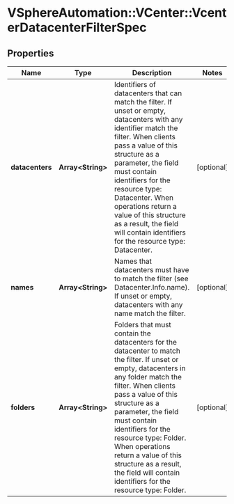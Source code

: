 # VSphereAutomation::VCenter::VcenterDatacenterFilterSpec

## Properties
Name | Type | Description | Notes
------------ | ------------- | ------------- | -------------
**datacenters** | **Array&lt;String&gt;** | Identifiers of datacenters that can match the filter. If unset or empty, datacenters with any identifier match the filter. When clients pass a value of this structure as a parameter, the field must contain identifiers for the resource type: Datacenter. When operations return a value of this structure as a result, the field will contain identifiers for the resource type: Datacenter. | [optional] 
**names** | **Array&lt;String&gt;** | Names that datacenters must have to match the filter (see Datacenter.Info.name). If unset or empty, datacenters with any name match the filter. | [optional] 
**folders** | **Array&lt;String&gt;** | Folders that must contain the datacenters for the datacenter to match the filter. If unset or empty, datacenters in any folder match the filter. When clients pass a value of this structure as a parameter, the field must contain identifiers for the resource type: Folder. When operations return a value of this structure as a result, the field will contain identifiers for the resource type: Folder. | [optional] 


